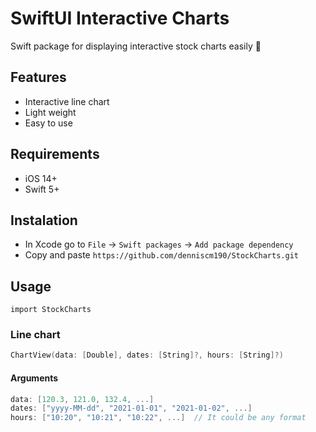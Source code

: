 # SwiftUI Interactive Charts 
Swift package for displaying interactive stock charts easily 🎉

## Features
- Interactive line chart
- Light weight
- Easy to use

## Requirements
- iOS 14+
- Swift 5+

## Instalation
- In Xcode go to `File` -> `Swift packages` -> `Add package dependency`
- Copy and paste `https://github.com/denniscm190/StockCharts.git`

## Usage
`import StockCharts`

### Line chart
```swift
ChartView(data: [Double], dates: [String]?, hours: [String]?)
```

#### Arguments
```swift
data: [120.3, 121.0, 132.4, ...]
dates: ["yyyy-MM-dd", "2021-01-01", "2021-01-02", ...]
hours: ["10:20", "10:21", "10:22", ...]  // It could be any format
```
